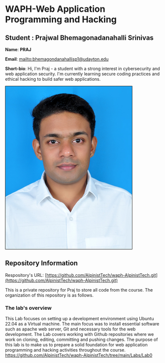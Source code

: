 # WAPH-Web Application Programming and Hacking

## Student : Prajwal Bhemagonadanahalli Srinivas

**Name**: **PRAJ**

**Email**: [mailto:bhemagondanahallisp1@udayton.edu](bhemagondanahalllisp1@udayton.edu)

**Short-bio**: Hi, I'm Praj - a student with a strong interest in cybersecurity and web application security. I'm currently learning secure coding practices and ethical hacking to build safer web applications.

![Praj headshot](DSC_0098.JPG)

## Repository Information

Respository's URL: [https://github.com/AlpinistTech/waph-AlpinistTech.git](https://github.com/AlpinistTech/waph-AlpinistTech.git)

This is a private repository for Praj to store all code from the course. The organization of this repository is as follows.

### The lab's overview

This Lab focuses on setting up a development environment using Ubuntu 22.04 as a Virtual machine. The main focus was to install essential software such as apache web server, Git and necessary tools for the web development. 
The Lab covers working with Github repositories where we work on cloning, editing, committing and pushing changes. The purpose of this lab is to make us to prepare a solid foundation for web application programming and hacking activities throughout the course.
https://github.com/AlpinistTech/waph-AlpinistTech/tree/main/Labs/Lab0
